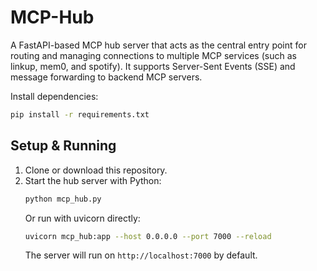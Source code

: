 # MCP-Hub

A FastAPI-based MCP hub server that acts as the central entry point for routing and managing connections to multiple MCP services (such as linkup, mem0, and spotify). It supports Server-Sent Events (SSE) and message forwarding to backend MCP servers.


Install dependencies:
```bash
pip install -r requirements.txt
```

## Setup & Running
1. Clone or download this repository.
2. Start the hub server with Python:
   ```bash
   python mcp_hub.py
   ```
   Or run with uvicorn directly:
   ```bash
   uvicorn mcp_hub:app --host 0.0.0.0 --port 7000 --reload
   ```
   The server will run on `http://localhost:7000` by default.

